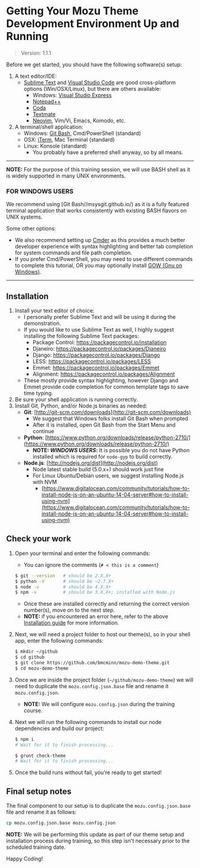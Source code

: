 
# Getting Your Mozu Theme Development Environment Up and Running

> Version: 1.1.1

Before we get started, you should have the following software(s) setup:

1. A text editor/IDE:
    - [Sublime Text](http://www.sublimetext.com/) and [Visual Studio Code](https://code.visualstudio.com/) are good cross-platform options (Win/OSX/Linux), but there are others available:
        - Windows: [Visual Studio Express](http://www.visualstudio.com/downloads/download-visual-studio-vs)
        - [Notepad++](http://notepad-plus-plus.org/)
        - [Coda](https://panic.com/coda/)
        - [Textmate](http://macromates.com/)
        - [Neovim](http://neovim.org/), Vim/Vi, Emacs, Komodo, etc.
1. A terminal/shell application:
    - Windows: [Git Bash](https://msysgit.github.io/), Cmd/PowerShell (standard)
    - OSX: [iTerm](http://iterm2.com/), Mac Terminal (standard)
    - Linux: Konsole (standard)
        - You probably have a preferred shell anyway, so by all means.


-----

**NOTE:** For the purpose of this training session, we will use BASH shell as it is widely supported in many UNIX environments.


### FOR WINDOWS USERS

We recommend using [Git Bash//msysgit.github.io/) as it is a fully featured terminal application that works consistently with existing BASH flavors on UNIX systems.

Some other options:

- We also recommend setting up [Cmder](https://github.com/cmderdev/cmder) as this provides a much better developer experience with syntax highlighting and better tab completion for system commands and file path completion.
- If you prefer Cmd/PowerShell, you may need to use different commands to complete this tutorial, OR you may optionally install [GOW (Gnu on Windows)](https://github.com/bmatzelle/gow/wiki).



-----

## Installation

1. Install your text editor of choice:
    - I personally prefer Sublime Text and will be using it during the demonstration.
    - If you would like to use Sublime Text as well, I highly suggest installing the following Sublime Text packages:
        - Package Control: https://packagecontrol.io/installation
        - Djaneiro: https://packagecontrol.io/packages/Djaneiro
        - Django: https://packagecontrol.io/packages/Django
        - LESS: https://packagecontrol.io/packages/LESS
        - Emmet: https://packagecontrol.io/packages/Emmet
        - Alignment: https://packagecontrol.io/packages/Alignment
    - These mostly provide syntax highlighting, however Django and Emmet provide code completion for common template tags to save time typing.
1. Be sure your shell application is running correctly.
1. Install Git, Python, and/or Node.js binaries as needed:
    - **Git**: [http://git-scm.com/downloads](http://git-scm.com/downloads)
        - We suggest that Windows folks install Git Bash when prompted
        - After it is installed, open Git Bash from the Start Menu and continue
    - **Python**: [https://www.python.org/downloads/release/python-2710/](https://www.python.org/downloads/release/python-2710/)
        - **NOTE: _WINDOWS USERS_:**  It is possible you do not have Python installed which is required for `node-gyp` to build correctly.
    - **Node.js**: [http://nodejs.org/dist](http://nodejs.org/dist)
        - Node latest stable build (5.0.x+) should work just fine
        - For Linux Ubuntu/Debian users, we suggest installing Node.js with NVM
            - [https://www.digitalocean.com/community/tutorials/how-to-install-node-js-on-an-ubuntu-14-04-server#how-to-install-using-nvm](https://www.digitalocean.com/community/tutorials/how-to-install-node-js-on-an-ubuntu-14-04-server#how-to-install-using-nvm)


## Check your work

1. Open your terminal and enter the following commands:
    - You can ignore the comments (`# < this is a comment`)

    ``` bash
    $ git --version   # should be 2.X.X+
    $ python -V       # should be ~2.7.X+
    $ node -v         # should be 4.X.X+
    $ npm -v          # should be 3.X.X+; installed with Node.js
    ```

    - Once these are installed correctly and returning the correct version number(s), move on to the next step.
    - **NOTE:** if you encountered an error here, refer to the above [Installation guide](#installation) for more information.

1. Next, we will need a project folder to host our theme(s), so in your shell app, enter the following commands:

    ``` bash
    $ mkdir ~/github
    $ cd github
    $ git clone https://github.com/bmcminn/mozu-demo-theme.git
    $ cd mozu-demo-theme
    ```

1. Once we are inside the project folder (`~/github/mozu-demo-theme`) we will need to duplicate the `mozu.config.json.base` file and rename it `mozu.config.json`.
    - **NOTE:** We will configure `mozu.config.json` during the training course.

1. Next we will run the following commands to install our node dependencies and build our project:

    ``` bash
    $ npm i
    # Wait for it to finish processing...

    $ grunt check-theme
    # Wait for it to finish processing...
    ```

1. Once the build runs without fail, you're ready to get started!


## Final setup notes

The final component to our setup is to duplicate the `mozu.config.json.base` file and rename it as follows:

```bash
cp mozu.config.json.base mozu.config.json
```

**NOTE:** We will be performing this update as part of our theme setup and installation process during training, so this step isn't necessary prior to the scheduled training date.


Happy Coding!
